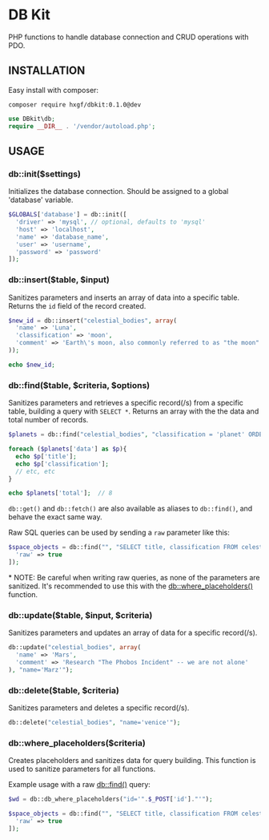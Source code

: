 # DB Kit

PHP functions to handle database connection and CRUD operations with PDO.


## INSTALLATION
Easy install with composer:
```
composer require hxgf/dbkit:0.1.0@dev
```
```php
use DBkit\db;
require __DIR__ . '/vendor/autoload.php';
```

## USAGE
### db::init($settings)
Initializes the database connection. Should be assigned to a global 'database' variable.
```php
$GLOBALS['database'] = db::init([
  'driver' => 'mysql', // optional, defaults to 'mysql'
  'host' => 'localhost',
  'name' => 'database_name',
  'user' => 'username',
  'password' => 'password'
]);
```

### db::insert($table, $input)
Sanitizes parameters and inserts an array of data into a specific table. Returns the `id` field of the record created.
```php
$new_id = db::insert("celestial_bodies", array(
  'name' => 'Luna',
  'classification' => 'moon',
  'comment' => 'Earth\'s moon, also commonly referred to as "the moon"'
));

echo $new_id;
```

### db::find($table, $criteria, $options)
Sanitizes parameters and retrieves a specific record(/s) from a specific table, building a query with `SELECT *`. Returns an array with the the data and total number of records.
```php
$planets = db::find("celestial_bodies", "classification = 'planet' ORDER BY title ASC LIMIT 8");

foreach ($planets['data'] as $p){
  echo $p['title'];
  echo $p['classification'];
  // etc, etc
}

echo $planets['total'];  // 8
```
`db::get()` and `db::fetch()` are also available as aliases to `db::find()`, and behave the exact same way.

Raw SQL queries can be used by sending a `raw` parameter like this:
```php
$space_objects = db::find("", "SELECT title, classification FROM celestial_bodies WHERE id IS NOT NULL", [
  'raw' => true
]);
```
\* NOTE: Be careful when writing raw queries, as none of the parameters are sanitized. It's recommended to use this with the [db::where_placeholders()](#dbwhere_placeholderscriteria) function.


### db::update($table, $input, $criteria)
Sanitizes parameters and updates an array of data for a specific record(/s).
```php
db::update("celestial_bodies", array(
  'name' => 'Mars',
  'comment' => 'Research "The Phobos Incident" -- we are not alone'
), "name='Marz'");
```

### db::delete($table, $criteria)
Sanitizes parameters and deletes a specific record(/s).
```php
db::delete("celestial_bodies", "name='venice'");
```

### db::where_placeholders($criteria)
Creates placeholders and sanitizes data for query building. This function is used to sanitize parameters for all functions.

Example usage with a raw [db::find()](#dbfindtablecriteriaoptions) query:
```php
$wd = db::db_where_placeholders("id='".$_POST['id']."'");

$space_objects = db::find("", "SELECT title, classification FROM celestial_bodies WHERE " . $wd['where'], [
  'raw' => true
]);
```



